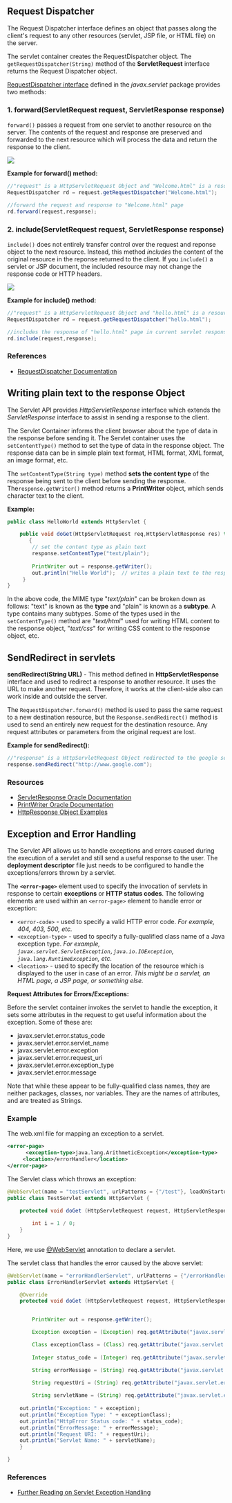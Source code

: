 



## Request Dispatcher

The Request Dispatcher interface defines an object that passes along the client's request to any other resources (servlet, JSP file, or HTML file) on the server. 

The servlet container creates the RequestDispatcher object. The `getRequestDispatcher(String)` method of the **ServletRequest** interface returns the Request Dispatcher object.

[RequestDispatcher interface](https://docs.oracle.com/javaee/7/api/javax/servlet/RequestDispatcher.html) defined in the *javax.servlet* package provides two methods:

### 1. forward(ServletRequest request, ServletResponse response)

<code>forward()</code> passes a request from one servlet to another resource on the server. The contents of the request and response are preserved and forwarded to the next resource which will process the data and return the response to the client.

![](./../images/forward.png)


**Example for forward() method:**
``` java
//"request" is a HttpServletRequest Object and "Welcome.html" is a resoure name
RequestDispatcher rd = request.getRequestDispatcher("Welcome.html");

//forward the request and response to "Welcome.html" page
rd.forward(request,response);
```


### 2. include(ServletRequest request, ServletResponse response)

<code>include()</code> does not entirely transfer control over the request and reponse object to the next resource.  Instead, this method *includes* the content of the original resource in the reponse returned to the client. 
If you <code>include()</code> a servlet or JSP document, the included resource may not change the response code or HTTP headers.


![](./../images/include.png)


**Example for include() method:**
```java
//"request" is a HttpServletRequest Object and "hello.html" is a resoure name
RequestDispatcher rd = request.getRequestDispatcher("hello.html");

//includes the response of "hello.html" page in current servlet response
rd.include(request,response);
```

### References

* [RequestDispatcher Documentation](https://docs.oracle.com/javaee/7/api/javax/servlet/RequestDispatcher.html)





## Writing plain text to the response Object

The Servlet API provides *HttpServletResponse* interface which extends the *ServletResponse* interface to assist in sending a response to the client.

The Servlet Container informs the client browser about the type of data in the response before sending it. The Servlet container uses the` setContentType()` method to set the type of data in the response object. The response data can be in simple plain text format, HTML format, XML format, an image format, etc. 

The `setContentType(String type)` method **sets the content type** of the response being sent to the client before sending the response. The`response.getWriter()` method returns a **PrintWriter** object, which sends character text to the client. 

**Example:**

```java
public class HelloWorld extends HttpServlet { 

    public void doGet(HttpServletRequest req,HttpServletResponse res) throws ServletException,IOException
       {
    	// set the content type as plain text
    	response.setContentType("text/plain");
            
        PrintWriter out = response.getWriter();
        out.println("Hello World");  // writes a plain text to the response object
     }
}
```


In the above code, the MIME type "*text/plain*" can be broken down as follows: "text" is known as the **type** and "plain" is known as a **subtype**. A type contains many subtypes. Some of the types used in the `setContentType()` method are "*text/html*"  used for writing HTML content to the response object, "*text/css*" for writing CSS content to the response object, etc.



## SendRedirect in servlets

**sendRedirect(String URL)** - This method defined in  **HttpServletResponse** interface and used to redirect a response to another resource. It uses the URL to make another request. Therefore, it works at the client-side also can work inside and outside the server.

The `RequestDispatcher.forward()` method is used to pass the same request to a new destination resource, but the `Response.sendRedirect()` method is used to send an entirely new request for the destination resource. Any request attributes or parameters from the original request are lost.


**Example for sendRedirect():**
```java 
//"response" is a HttpServletRequest Object redirected to the google server.
response.sendRedirect("http://www.google.com");  
```

### Resources

* [ServletResponse Oracle Documentation](https://docs.oracle.com/javaee/7/api/javax/servlet/ServletResponse.html)
* [PrintWriter Oracle Documentation](https://docs.oracle.com/javase/7/docs/api/java/io/PrintWriter.html)
* [HttpResponse Object Examples](http://tutorials.jenkov.com/java-servlets/httpresponse.html)





## Exception and Error Handling

The Servlet API allows us to handle exceptions and errors caused during the execution of a servlet and still send a useful response to the user. The **deployment descriptor** file just needs to be configured to handle the exceptions/errors thrown by a servlet. 

The **`<error-page>`** element used to specify the invocation of servlets in response to certain **exceptions** or **HTTP status codes**. The following elements are used within an `<error-page>` element to handle error or exception:

* `<error-code>` - used to specify a valid HTTP error code. *For example, 404, 403, 500, etc.*
* `<exception-type>` - used to specify a fully-qualified class name of a Java exception type. *For example, `javax.servlet.ServletException,java.io.IOException`, `java.lang.RuntimeException`, etc.*
* `<location>` - used to specify the location of the resource which is displayed to the user in case of an error. *This might be a servlet, an HTML page, a JSP page, or something else.*

**Request Attributes for Errors/Exceptions:**

Before the servlet container invokes the servlet to handle the exception, it sets some attributes in the request to get useful information about the exception. Some of these are:

* javax.servlet.error.status_code
* javax.servlet.error.servlet_name 
* javax.servlet.error.exception 
* javax.servlet.error.request_uri
* javax.servlet.error.exception_type
* javax.servlet.error.message

Note that while these appear to be fully-qualified class names, they are neither packages, classes, nor variables. They are the names of attributes, and are treated as Strings.

### Example 

The web.xml file for mapping an exception to a servlet.

```xml
<error-page>
      <exception-type>java.lang.ArithmeticException</exception-type>
     <location>/errorHandler</location>
</error-page>
```
The Servlet class which throws an exception: 
```java
@WebServlet(name = "testServlet", urlPatterns = {"/test"}, loadOnStartup = 1)
public class TestServlet extends HttpServlet {
  
    protected void doGet (HttpServletRequest request, HttpServletResponse resp)throws ServletException, IOException {

        int i = 1 / 0;
    }
}
```
Here, we use [@WebServlet](https://docs.oracle.com/javaee/7/api/javax/servlet/annotation/WebServlet.html) annotation to declare a servlet.

The servlet class that handles the error caused by the above servlet:

```java
@WebServlet(name = "errorHandlerServlet", urlPatterns = {"/errorHandler"}, loadOnStartup = 1)
public class ErrorHandlerServlet extends HttpServlet {

    @Override
    protected void doGet (HttpServletRequest request, HttpServletResponse response) throws ServletException, IOException {


        PrintWriter out = response.getWriter();

        Exception exception = (Exception) req.getAttribute("javax.servlet.error.exception");

        Class exceptionClass = (Class) req.getAttribute("javax.servlet.error.exception_type");
      
        Integer status_code = (Integer) req.getAttribute("javax.servlet.error.status_code");       

        String errorMessage = (String) req.getAttribute("javax.servlet.error.message");
       
        String requestUri = (String) req.getAttribute("javax.servlet.error.request_uri"

        String servletName = (String) req.getAttribute("javax.servlet.error.servlet_name");
       
	out.println("Exception: " + exception);
	out.println("Exception Type: " + exceptionClass);
	out.println("HttpError Status code: " + status_code);
	out.println("ErrorMessage: " + errorMessage);
	out.println("Request URI: " + requestUri);
	out.println("Servlet Name: " + servletName);
    }

}
```

### References

* [Further Reading on Servlet Exception Handling](https://www.tutorialspoint.com/servlets/servlets-exception-handling.htm#:~:text=If%20the%20web%20application%20throws,explain%20you%20the%20basic%20concept.) 
